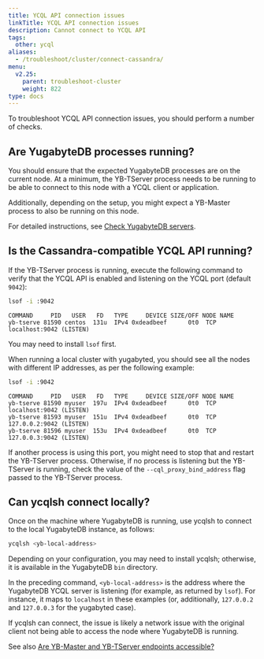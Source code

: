 ```yaml
---
title: YCQL API connection issues
linkTitle: YCQL API connection issues
description: Cannot connect to YCQL API
tags:
  other: ycql
aliases:
  - /troubleshoot/cluster/connect-cassandra/
menu:
  v2.25:
    parent: troubleshoot-cluster
    weight: 822
type: docs
---
```


To troubleshoot YCQL API connection issues, you should perform a number of checks.

## Are YugabyteDB processes running?

You should ensure that the expected YugabyteDB processes are on the current node. At a minimum, the YB-TServer process needs to be running to be able to connect to this node with a YCQL client or application.

Additionally, depending on the setup, you might expect a YB-Master process to also be running on this node.

For detailed instructions, see [Check YugabyteDB servers](../../nodes/check-processes/).

## Is the Cassandra-compatible YCQL API running?

If the YB-TServer process is running, execute the following command to verify that the YCQL API is enabled and listening on the YCQL port (default `9042`):

```sh
lsof -i :9042
```

```output
COMMAND     PID   USER   FD   TYPE     DEVICE SIZE/OFF NODE NAME
yb-tserve 81590 centos  131u  IPv4 0xdeadbeef      0t0  TCP localhost:9042 (LISTEN)
```

You may need to install `lsof` first.

When running a local cluster with yugabyted, you should see all the nodes with different IP addresses, as per the following example:

```sh
lsof -i :9042
```

```output
COMMAND     PID   USER   FD   TYPE     DEVICE SIZE/OFF NODE NAME
yb-tserve 81590 myuser  197u  IPv4 0xdeadbeef      0t0  TCP localhost:9042 (LISTEN)
yb-tserve 81593 myuser  151u  IPv4 0xdeadbeef      0t0  TCP 127.0.0.2:9042 (LISTEN)
yb-tserve 81596 myuser  153u  IPv4 0xdeadbeef      0t0  TCP 127.0.0.3:9042 (LISTEN)
```

If another process is using this port, you might need to stop that and restart the YB-TServer process. Otherwise, if no process is listening but the YB-TServer is running, check the value of the `--cql_proxy_bind_address` flag passed to the YB-TServer process.

## Can ycqlsh connect locally?

Once on the machine where YugabyteDB is running, use ycqlsh to connect to the local YugabyteDB instance, as follows:

```sh
ycqlsh <yb-local-address>
```

Depending on your configuration, you may need to install ycqlsh; otherwise, it is available in the YugabyteDB `bin` directory.

In the preceding command, `<yb-local-address>` is the address where the YugabyteDB YCQL server is listening (for example, as returned by `lsof`). For instance, it maps to `localhost` in these examples (or, additionally, `127.0.0.2` and `127.0.0.3` for the yugabyted case).

If ycqlsh can connect, the issue is likely a network issue with the original client not being able to access the node where YugabyteDB is running.

See also [Are YB-Master and YB-TServer endpoints accessible?](../../nodes/check-processes#are-the-yb-master-and-yb-tserver-endpoints-accessible)
